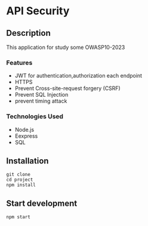 # API Security

## Description
This application for study some OWASP10-2023 

### Features
 * JWT for authentication,authorization each endpoint
 * HTTPS
 * Prevent Cross-site-request forgery (CSRF)
 * Prevent SQL Injection
 * prevent timing attack 

### Technologies Used
 * Node.js
 * Eexpress
 * SQL
  

  

## Installation
```
git clone 
cd project
npm install
```

## Start development
```
npm start
```









        
  
  

